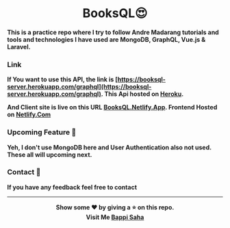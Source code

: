 <div align="center">
    <h1><a>BooksQL</a>😍</h1>
</div>

**This is a practice repo where I try to follow Andre Madarang tutorials and tools and technologies I have used are MongoDB, GraphQL, Vue.js &amp; Laravel.**

### Link

**If You want to use this API, the link is [https://booksql-server.herokuapp.com/graphql](https://booksql-server.herokuapp.com/graphql). This Api hosted on [Heroku](https://www.heroku.com/).**

**And Client site is live on this URL [BooksQL.Netlify.App](https://booksql.netlify.app/). Frontend Hosted on [Netlify.Com](https://www.netlify.com/)**

### Upcoming Feature :thinking:

**Yeh, I don't use MongoDB here and User Authentication also not used. These all will upcoming next.**

### Contact :email:

**If you have any feedback feel free to contact**

---

<div align="center">
    <b>Show some ❤️ by giving a ⭐️ on this repo.</b><br>
    <b>Visit Me <a href="https://bappi2097.github.io/">Bappi Saha</a></b>
</div>
